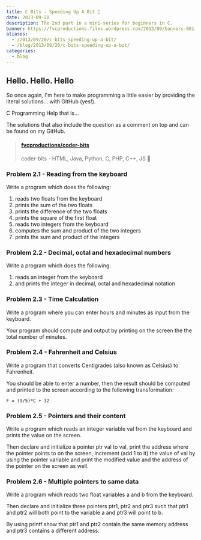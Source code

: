 ```yaml
---
title: C Bits - Speeding Up A Bit 🚤
date: 2013-09-20
description: The 2nd part in a mini-series for beginners in C.
banner: https://fvcproductions.files.wordpress.com/2013/09/banners-001.jpg?w=1024&h=436&crop=1
aliases:
  - /2013/09/20/c-bits-speeding-up-a-bit/
  - /blog/2013/09/20/c-bits-speeding-up-a-bit/
categories:
  - blog
---
```


## Hello. Hello. Hello

So once again, I'm here to make programming a little easier by providing the literal solutions... with GitHub (yes!).

C Programming Help that is...

The solutions that also include the question as a comment on top and can be found on my GitHub.

<blockquote class="embedly-card"><h4><a href="https://github.com/fvcproductions/coder-bits">fvcproductions/coder-bits</a></h4><p>coder-bits - HTML, Java, Python, C, PHP, C++, JS 💩</p></blockquote>
<script async src="//cdn.embedly.com/widgets/platform.js" charset="UTF-8"></script>

### Problem 2.1 - Reading from the keyboard

Write a program which does the following:

1.  reads two floats from the keyboard
2.  prints the sum of the two floats
3.  prints the difference of the two floats
4.  prints the square of the first float
5.  reads two integers from the keyboard
6.  computes the sum and product of the two integers
7.  prints the sum and product of the integers

### Problem 2.2 - Decimal, octal and hexadecimal numbers

Write a program which does the following:

1.  reads an integer from the keyboard
2.  and prints the integer in decimal, octal and hexadecimal notation

### Problem 2.3 - Time Calculation

Write a program where you can enter hours and minutes as input from the keyboard.

Your program should compute and output by printing on the screen the the total number of minutes.

### Problem 2.4 - Fahrenheit and Celsius

Write a program that converts Centigrades (also known as Celsius) to Fahrenheit.

You should be able to enter a number, then the result should be computed and printed to the screen according to the following transformation:

`F = (9/5)*C + 32`

### Problem 2.5 - Pointers and their content

Write a program which reads an integer variable val from the keyboard and prints the value on the screen.

Then declare and initialize a pointer ptr val to val, print the address where the pointer points to on the screen, increment (add 1 to it) the value of val by using the pointer variable and print the modified value and the address of the pointer on the screen as well.

### Problem 2.6 - Multiple pointers to same data

Write a program which reads two float variables a and b from the keyboard.

Then declare and initialize three pointers ptr1, ptr2 and ptr3 such that ptr1 and ptr2 will both point to the variable a and ptr3 will point to b.

By using printf show that ptr1 and ptr2 contain the same memory address and ptr3 contains a different address.
